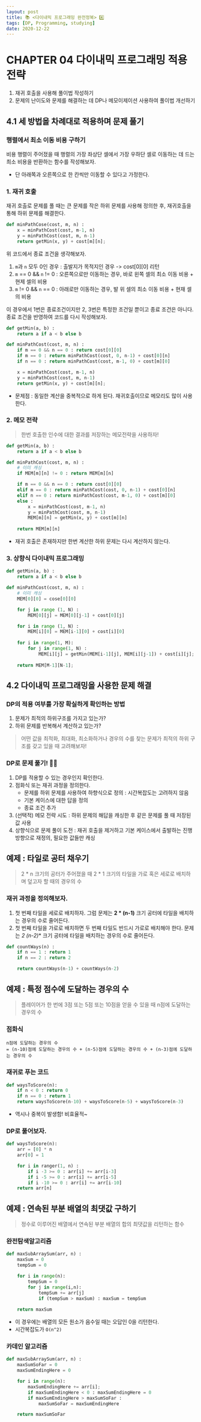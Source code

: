 ```yaml
---
layout: post
title: 📚 <다이내믹 프로그래밍 완전정복> 4️⃣
tags: [DP, Programming, studying]
date: 2020-12-22
---
```


# CHAPTER 04 다이내믹 프로그래밍 적용 전략

1. 재귀 호출을 사용해 풀이법 작성하기
2. 문제의 난이도와 문제를 해결하는 데 DP나 메모이제이션 사용하여 풀이법 개선하기

## 4.1 세 방법을 차례대로 적용하며 문제 풀기

### 행렬에서 최소 이동 비용 구하기

비용 행렬이 주어졌을 때 행렬의 가장 좌상단 셀에서 가장 우하단 셀로 이동하는 데 드는 최소 비용을 반환하는 함수를 작성해보자.
- 단 아래쪽과 오른쪽으로 한 칸씩만 이동할 수 있다고 가정한다.

### 1. 재귀 호출
재귀 호출로 문제를 풀 때는 큰 문제를 작은 하위 문제를 사용해 정의한 후, 재귀호출을 통해 하위 문제를 해결한다.

```python
def minPathCose(cost, m, n) :
    x = minPathCost(cost, m-1, n)
    y = minPathCost(cost, m, n-1)
    return getMin(x, y) + cost[m][n];
```

위 코드에서 종료 조건을 생각해보자.
1. `m`과 `n` 모두 0인 경우 : 출발지가 목적지인 경우 -> cost[0][0] 리턴
2. `m` == 0 && `n` != 0 : 오른쪽으로만 이동하는 경우, 바로 왼쪽 셀의 최소 이동 비용 + 현제 셀의 비용
3. `m` != 0 && `n` == 0 : 아래로만 이동하는 경우, 발 위 셀의 최소 이동 비용 + 현재 셀의 비용

이 경우에서 1번은 종료조건이지만 2, 3번은 특정한 조건일 뿐이고 종료 조건은 아니다.
종료 조건을 반영하여 코드를 다시 작성해보자.

```python
def getMin(a, b) :
    return a if a < b else b 

def minPathCost(cost, m, n) :
    if m == 0 && n == 0 : return cost[0][0]
    if m == 0 : return minPathCost(cost, 0, n-1) + cost[0][n]
    if n == 0 : return minPathCost(cost, m-1, 0) + cost[m][0]

    x = minPathCost(cost, m-1, n)
    y = minPathCost(cost, m, n-1)
    return getMin(x, y) + cost[m][n];
```

- 문제점 : 동일한 계산을 중복적으로 하게 된다. 재귀호출이므로 메모리도 많이 사용한다.

### 2. 메모 전략
> 한번 호출한 인수에 대한 결과를 저장하는 메모전략을 사용하자!

```python
def getMin(a, b) :
    return a if a < b else b 

def minPathCost(cost, m, n) :
    # 이미 캐싱
    if MEM[m][n] != 0 : return MEM[m][n]

    if m == 0 && n == 0 : return cost[0][0]
    elif m == 0 : return minPathCost(cost, 0, n-1) + cost[0][n]
    elif n == 0 : return minPathCost(cost, m-1, 0) + cost[m][0]
    else :
        x = minPathCost(cost, m-1, n)
        y = minPathCost(cost, m, n-1)
        MEM[m][n] = getMin(x, y) + cost[m][n]
    
    return MEM[m][n]
```

- 재귀 호출은 존재하지만 한번 계산한 하위 문제는 다시 계산하지 않는다.

### 3. 상향식 다이내믹 프로그래밍
```python
def getMin(a, b) :
    return a if a < b else b 

def minPathCost(cost, m, n) :
    # 이미 캐싱
    MEM[0][0] = cose[0][0]

    for j in range (1, N) :
        MEM[0][j] = MEM[0][j-1] + cost[0][j]

    for i in range (1, N) :
        MEM[i][0] = MEM[i-1][0] + cost[i][0]
    
    for i in range(1, M):
        for j in range(1, N) :
            MEM[i][j] = getMin(MEM[i-1][j], MEM[i][j-1]) + cost[i][j];
    
    return MEM[M-1][N-1];
```

## 4.2 다이내믹 프로그래밍을 사용한 문제 해결

### DP의 적용 여부를 가장 확실하게 확인하는 방법
1. 문제가 최적의 하위구조를 가지고 있는가?
2. 하위 문제를 반복해서 계산하고 있는가?

> 어떤 값을 최적화, 최대화, 최소화하거나 경우의 수를 찾는 문제가 최적의 하위 구조를 갖고 있을 때 고려해보자!

### DP로 문제 풀기! 🧘‍♂️
1. DP를 적용할 수 있는 경우인지 확인한다.
2. 점화식 또는 재귀 과정을 정의한다.
    - 문제를 하위 문제를 사용하여 하향식으로 정의 : 시간복잡도는 고려하지 않음
    - 기본 케이스에 대한 답을 정의
    - 종료 조건 추가
3. (선택적) 메모 전략 시도 : 하위 문제의 해답을 캐싱한 후 같은 문제를 풀 때 저장된 값 사용
4. 상향식으로 문제 풀이 도전 : 재귀 호출을 제거하고 기본 케이스에서 출발하는 진행 방향으로 재정의, 필요한 값들만 캐싱

## 예제 : 타일로 공터 채우기
> 2 * n 크기의 공터가 주어졌을 때 2 * 1 크기의 타일을 가로 혹은 세로로 배치하며 덮고자 할 때의 경우의 수

### 재귀 과정을 정의해보자.
1. 첫 번째 타일을 세로로 배치하자. 그럼 문제는 **2 * (n-1)** 크기 공터에 타일을 배치하는 경우의 수로 줄어든다.
2. 첫 번째 타일을 가로로 배치하면 두 번째 타일도 반드시 가로로 배치해야 한다. 문제는 **2* (n-2)** 크기 공터에 타일을 배치하는 경우의 수로 줄어든다.

```python
def countWays(n) :
    if n == 1 : return 1
    if n == 2 : return 2

    return countWays(n-1) + countWays(n-2)
```

## 예제 : 특정 점수에 도달하는 경우의 수
> 플레이어가 한 번에 3점 또는 5점 또는 10점을 얻을 수 있을 때 n점에 도달하는 경우의 수

### 점화식
```
n점에 도달하는 경우의 수
= (n-10)점에 도달하는 경우의 수 + (n-5)점에 도달하는 경우의 수 + (n-3)점에 도달하는 경우의 수
```

### 재귀로 푸는 코드
```python
def waysToScore(n):
    if n < 0 : return 0
    if n == 0 : return 1
    return waysToScore(n-10) + waysToScore(n-5) + waysToScore(n-3)
```
- 역시나 중복이 발생함! 비효율적~

### DP로 풀어보자.
```python
def waysToScore(n):
    arr = [0] * n
    arr[0] = 1

    for i in ranger(1, n) :
        if i -3 >= 0 : arr[i] += arr[i-3]
        if i -5 >= 0 : arr[i] += arr[i-5]
        if i -10 >= 0 : arr[i] += arr[i-10]
    return arr[n]
```

## 예제 : 연속된 부분 배열의 최댓값 구하기
> 정수로 이루어진 배열에서 연속된 부분 배열의 합의 최댓값을 리턴하는 함수

### 완전탐색알고리즘
```python
def maxSubArraySum(arr, n) :
    maxSum = 0
    tempSum = 0

    for i in range(n):
        tempSum = 0
        for j in range(i,n):
            tempSum += arr[j]
            if (tempSum > maxSum) : maxSum = tempSum
    
    return maxSum
```

- 이 경우에는 배열의 모든 원소가 음수일 때는 오답인 0을 리턴한다.
- 시간복잡도가 `O(n^2)`

### 카데인 알고리즘
```python
def maxSubArraySum(arr, n) :
    maxSumSoFar = 0
    maxSumEndingHere = 0

    for i in range(n):
        maxSumEndingHere += arr[i];
        if maxSumEndingHere < 0 : maxSumEndingHere = 0
        if maxSumEndingHere > maxSumSoFar : 
            maxSumSoFar = maxSumEndingHere

    return maxSumSoFar
```

